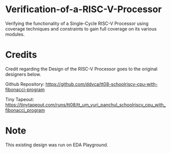 # Verification-of-a-RISC-V-Processor
Verifying the functionality of a Single-Cycle RISC-V Processor using coverage techniques and constraints to gain full coverage on its various modules.

# Credits
Credit regarding the Design of the RISC-V Processor goes to the original designers below.

Github Repository:
https://github.com/ddvca/tt08-schoolriscv-cpu-with-fibonacci-program

Tiny Tapeout:
https://tinytapeout.com/runs/tt08/tt_um_yuri_panchul_schoolriscv_cpu_with_fibonacci_program

# Note
This existing design was run on EDA Playground.
